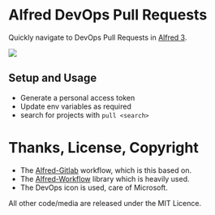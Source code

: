 # Alfred DevOps Pull Requests

Quickly navigate to DevOps Pull Requests in [Alfred 3][alfred].

![][sample]

## Setup and Usage
* Generate a personal access token
* Update env variables as required
* search for projects with `pull <search>`

# Thanks, License, Copyright
- The [Alfred-Gitlab][alfred-gitlab] workflow, which is this based on.
- The [Alfred-Workflow][alfred-workflow] library which is heavily used.
- The DevOps icon is used, care of Microsoft.

All other code/media are released under the MIT Licence.

[alfred]: http://www.alfredapp.com/
[alfred-workflow]: http://www.deanishe.net/alfred-workflow/
[alfred-gitlab]: https://github.com/lukewaite/alfred-gitlab/
[sample]: https://raw.github.com/andyjhall/alfred-devopspullrequests/main/docs/sample.png